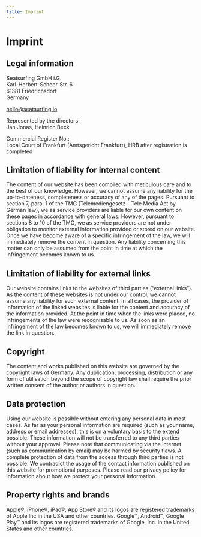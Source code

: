 ```yaml
---
title: Imprint
---
```


# Imprint

## Legal information
Seatsurfing GmbH i.G.<br />
Karl-Herbert-Scheer-Str. 6<br />
61381 Friedrichsdorf<br />
Germany

hello@seatsurfing.io

Represented by the directors:<br />
Jan Jonas, Heinrich Beck

Commercial Register No.:<br />
Local Court of Frankfurt (Amtsgericht Frankfurt), HRB after registration is completed

## Limitation of liability for internal content
The content of our website has been compiled with meticulous care and to the best of our knowledge. However, we cannot assume any liability for the up-to-dateness, completeness or accuracy of any of the pages. Pursuant to section 7, para. 1 of the TMG (Telemediengesetz – Tele Media Act by German law), we as service providers are liable for our own content on these pages in accordance with general laws. However, pursuant to sections 8 to 10 of the TMG, we as service providers are not under obligation to monitor external information provided or stored on our website. Once we have become aware of a specific infringement of the law, we will immediately remove the content in question. Any liability concerning this matter can only be assumed from the point in time at which the infringement becomes known to us.

## Limitation of liability for external links
Our website contains links to the websites of third parties (“external links”). As the content of these websites is not under our control, we cannot assume any liability for such external content. In all cases, the provider of information of the linked websites is liable for the content and accuracy of the information provided. At the point in time when the links were placed, no infringements of the law were recognisable to us. As soon as an infringement of the law becomes known to us, we will immediately remove the link in question.

## Copyright
The content and works published on this website are governed by the copyright laws of Germany. Any duplication, processing, distribution or any form of utilisation beyond the scope of copyright law shall require the prior written consent of the author or authors in question.

## Data protection
Using our website is possible without entering any personal data in most cases. As far as your personal information are required (such as your name, address or email addresses), this is on a voluntary basis to the extend possible. These information will not be transferred to any third parties without your approval.
Please note that communicating via the internet (such as communication by email) may be harmed by security flaws. A complete protection of data from the access through third parties is not possible.
We contradict the usage of the contact information published on this website for promotional purposes.
Please read our privacy policy for information about how we protect your personal information.

## Property rights and brands
Apple®, iPhone®, iPad®, App Store® and its logos are registered trademarks of Apple Inc in the USA and other countries. Google™, Android™, Google Play™ and its logos are registered trademarks of Google, Inc. in the United States and other countries.